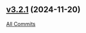 ## [v3.2.1](https://github.com/ClusterManager/ClusterManager/tree/v3.2.1) (2024-11-20)
[All Commits](https://github.com/ClusterManager/ClusterManager/compare/v3.2.0...v3.2.1)